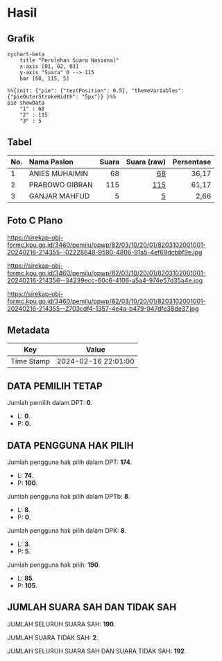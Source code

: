 # Hasil

## Grafik

```mermaid
xychart-beta
    title "Perolehan Suara Nasional"
    x-axis [01, 02, 03]
    y-axis "Suara" 0 --> 115
    bar [68, 115, 5]
```

```mermaid
%%{init: {"pie": {"textPosition": 0.5}, "themeVariables": {"pieOuterStrokeWidth": "5px"}} }%%
pie showData
    "1" : 68
    "2" : 115
    "3" : 5
```

## Tabel

| No. | Nama Paslon    | Suara | Suara (raw) | Persentase |
|:--- |:-------------- | -----:| -----------:| ----------:|
| 1   | ANIES MUHAIMIN | 68    | [68][p-1]   | 36,17      |
| 2   | PRABOWO GIBRAN | 115   | [115][p-2]  | 61,17      |
| 3   | GANJAR MAHFUD  | 5     | [5][p-3]    | 2,66       |


[p-1]: https://github.com/gigit-pemilu/pemilu-2024/blob/main/pilpres/hitung-suara/sub/82-maluku-utara/sub/03-halmahera-utara/sub/10-tobelo-utara/sub/2001-gorua/sub/001-tps/sub/paslon-1.txt
[p-2]: https://github.com/gigit-pemilu/pemilu-2024/blob/main/pilpres/hitung-suara/sub/82-maluku-utara/sub/03-halmahera-utara/sub/10-tobelo-utara/sub/2001-gorua/sub/001-tps/sub/paslon-2.txt
[p-3]: https://github.com/gigit-pemilu/pemilu-2024/blob/main/pilpres/hitung-suara/sub/82-maluku-utara/sub/03-halmahera-utara/sub/10-tobelo-utara/sub/2001-gorua/sub/001-tps/sub/paslon-3.txt

## Foto C Plano

https://sirekap-obj-formc.kpu.go.id/3460/pemilu/ppwp/82/03/10/20/01/8203102001001-20240216-214355--02228648-9590-4806-91a5-4ef69dcbbf9e.jpg

https://sirekap-obj-formc.kpu.go.id/3460/pemilu/ppwp/82/03/10/20/01/8203102001001-20240216-214356--34239ecc-60c6-4106-a5a4-974e57d35a4e.jpg

https://sirekap-obj-formc.kpu.go.id/3460/pemilu/ppwp/82/03/10/20/01/8203102001001-20240216-214355--2703cdf4-1357-4e4a-b479-947dfe38de37.jpg


## Metadata

| Key        | Value               |
| ---------- | ------------------- |
| Time Stamp | 2024-02-16 22:01:00 |


## DATA PEMILIH TETAP

Jumlah pemilih dalam DPT: **0**.
 * L: **0**.
 * P: **0**.

## DATA PENGGUNA HAK PILIH

Jumlah pengguna hak pilih dalam DPT: **174**.
 * L: **74**.
 * P: **100**.

Jumlah pengguna hak pilih dalam DPTb: **8**.
 * L: **8**.
 * P: **0**.

Jumlah pengguna hak pilih dalam DPK: **8**.
 * L: **3**.
 * P: **5**.

Jumlah pengguna hak pilih: **190**.
 * L: **85**.
 * P: **105**.

## JUMLAH SUARA SAH DAN TIDAK SAH

JUMLAH SELURUH SUARA SAH: **190**.

JUMLAH SUARA TIDAK SAH: **2**.

JUMLAH SELURUH SUARA SAH DAN SUARA TIDAK SAH: **192**.


